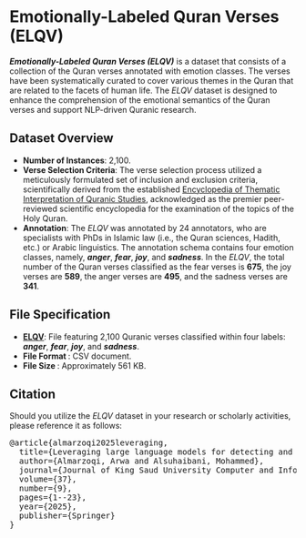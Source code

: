 <h1>Emotionally-Labeled Quran Verses (ELQV)</h1>

<p><strong><i>Emotionally-Labeled Quran Verses (ELQV)</i></strong> is a dataset that consists of a collection of the Quran verses annotated with emotion classes. The verses have been systematically curated to cover various themes in the Quran that are related to the facets of human life. The <i>ELQV</i> dataset is designed to enhance the comprehension of the emotional semantics of the Quran verses and support NLP-driven Quranic research. </p>

<h2>Dataset Overview</h2>
<ul>
    <li><strong>Number of Instances</strong>: 2,100.</li>
    <li><strong>Verse Selection Criteria</strong>: The verse selection process utilized a meticulously formulated set of inclusion and exclusion criteria, scientifically derived from the established  <a href="https://modoee.com/">Encyclopedia of Thematic Interpretation of Quranic Studies</a>, acknowledged as the premier peer-reviewed scientific encyclopedia for the examination of the topics of the Holy Quran.
    <li><strong>Annotation</strong>: The <i>ELQV</i> was annotated by 24 annotators, who are specialists with PhDs in Islamic law (i.e., the Quran sciences, Hadith, etc.) or Arabic linguistics. The annotation schema contains four emotion classes, namely, <b><i> anger</i></b>, <b><i>fear</i></b>, <b><i> joy</i></b>, and <b><i>sadness</i></b>. In the <i>ELQV</i>, the total number of the Quran verses classified as the fear verses is <b>675</b>, the joy verses are <b>589</b>, the anger verses are <b>495</b>, and the sadness verses are <b>341</b>. </li>
</ul>

<h2>File Specification</h2>
<ul>
<li><strong><a href="https://github.com/Arwaalmrzoqi/ELQV/blob/main/ELQV.csv">ELQV</a></strong>: File featuring 2,100 Quranic verses classified within four labels: <b><i> anger</i></b>, <b><i>fear</i></b>, <b><i> joy</i></b>, and <b><i>sadness</i></b>.</li>
    <li><strong> File Format </strong>: CSV document.
  <li><strong> File Size </strong>: Approximately 561 KB.
</ul>

<h2>Citation</h2>
<p>Should you utilize the <i>ELQV</i> dataset in your research or scholarly activities, please reference it as follows:</p>
<pre>
@article{almarzoqi2025leveraging,
  title={Leveraging large language models for detecting and preserving emotions in quran translations},
  author={Almarzoqi, Arwa and Alsuhaibani, Mohammed},
  journal={Journal of King Saud University Computer and Information Sciences},
  volume={37},
  number={9},
  pages={1--23},
  year={2025},
  publisher={Springer}
}
</pre>
